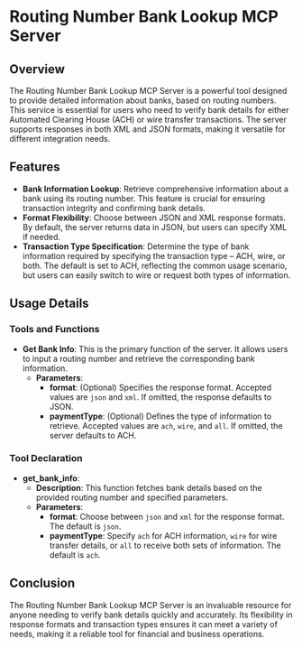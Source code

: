 # Routing Number Bank Lookup MCP Server

## Overview

The Routing Number Bank Lookup MCP Server is a powerful tool designed to provide detailed information about banks, based on routing numbers. This service is essential for users who need to verify bank details for either Automated Clearing House (ACH) or wire transfer transactions. The server supports responses in both XML and JSON formats, making it versatile for different integration needs.

## Features

- **Bank Information Lookup**: Retrieve comprehensive information about a bank using its routing number. This feature is crucial for ensuring transaction integrity and confirming bank details.
- **Format Flexibility**: Choose between JSON and XML response formats. By default, the server returns data in JSON, but users can specify XML if needed.
- **Transaction Type Specification**: Determine the type of bank information required by specifying the transaction type – ACH, wire, or both. The default is set to ACH, reflecting the common usage scenario, but users can easily switch to wire or request both types of information.

## Usage Details

### Tools and Functions

- **Get Bank Info**: This is the primary function of the server. It allows users to input a routing number and retrieve the corresponding bank information.
  - **Parameters**:
    - **format**: (Optional) Specifies the response format. Accepted values are `json` and `xml`. If omitted, the response defaults to JSON.
    - **paymentType**: (Optional) Defines the type of information to retrieve. Accepted values are `ach`, `wire`, and `all`. If omitted, the server defaults to ACH.

### Tool Declaration

- **get_bank_info**: 
  - **Description**: This function fetches bank details based on the provided routing number and specified parameters.
  - **Parameters**:
    - **format**: Choose between `json` and `xml` for the response format. The default is `json`.
    - **paymentType**: Specify `ach` for ACH information, `wire` for wire transfer details, or `all` to receive both sets of information. The default is `ach`.

## Conclusion

The Routing Number Bank Lookup MCP Server is an invaluable resource for anyone needing to verify bank details quickly and accurately. Its flexibility in response formats and transaction types ensures it can meet a variety of needs, making it a reliable tool for financial and business operations.